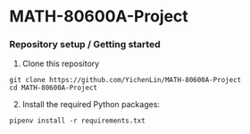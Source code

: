 # MATH-80600A-Project

### Repository setup / Getting started
1. Clone this repository
```shell
git clone https://github.com/YichenLin/MATH-80600A-Project
cd MATH-80600A-Project
```

2. Install the required Python packages:
```shell
pipenv install -r requirements.txt
```
